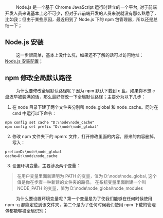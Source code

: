 &emsp; &emsp; Node.js 是一个基于 Chrome JavaScript 运行时建立的一个平台, 对于前端开发人员来说基本上必不可少，但对于非前端开发的人员来说就没有那么熟悉了，比如我；但由于某些原因，最近用到了 Node.js 下的 npm 包管理器，所以还是总结一下；

## Node.js 安装

&emsp; &emsp; 这一步很简单，基本上没什么坑，如果还不了解的话可以访问地址：<a href = "https://www.runoob.com/nodejs/nodejs-install-setup.html">Node.js 安装配置</a>；

## npm 修改全局默认路径

&emsp; &emsp; 为什么要修改全局默认路径呢？因为 npm 默认下载到 c 盘，如果你不想 c 盘迟早被装满的话，那么最好修改一下全局默认路径；主要分为以下几步：

1. 在 node 目录下建了两个文件夹分别叫 node_global 和 node_cache。同时在 cmd 中运行以下命令：

```
npm config set cache "D:\node\node_cache"
npm config set prefix "D:\node\node_global"
```

2. 修改 npm 文件夹下的 npmrc 文件，打开修改里面的内容，原来的内容删掉，写入：

```
prefix=D:\node\node_global
cache=D:\node\node_cache
```

3. 设置环境变量，主要涉及两个变量：

> 在用户变量里面新建明为 PATH 的变量，值为 D:\node\node_global, 这个值是你在步骤一种新建的文件夹的路径。
> 在系统变量里面新建一个叫 NODE_PATH 的变量，值为 D:\node\node_global\node_modules

&emsp; &emsp; 为什么要设置环境变量呢？第一个变量是为了使我们能够在任何时候使用 npm -g 都能定位到该文件夹，第二个是为了任何时候我们使用 npm 下载的管理包都能够被全局识别；
